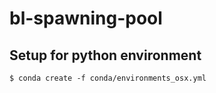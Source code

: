 # bl-spawning-pool



## Setup for python environment
```
$ conda create -f conda/environments_osx.yml
```